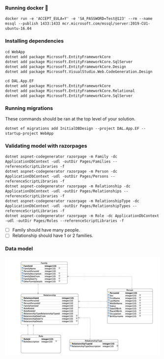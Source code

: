 ### Running docker 🐳

```
docker run -e 'ACCEPT_EULA=Y' -e 'SA_PASSWORD=Test@123' --rm --name mssql --publish 1433:1433 mcr.microsoft.com/mssql/server:2019-CU1-ubuntu-16.04
```

### Installing dependencies

```
cd WebApp
dotnet add package Microsoft.EntityFrameworkCore
dotnet add package Microsoft.EntityFrameworkCore.SqlServer
dotnet add package Microsoft.EntityFrameworkCore.Design
dotnet add package Microsoft.VisualStudio.Web.CodeGeneration.Design
```

```
cd DAL.App.EF
dotnet add package Microsoft.EntityFrameworkCore
dotnet add package Microsoft.EntityFrameworkCore.Relational
dotnet add package Microsoft.EntityFrameworkCore.SqlServer

```

### Running migrations
These commands should be ran at the top level of your solution.
```
dotnet ef migrations add InitialDBDesign --project DAL.App.EF --startup-project WebApp
```

### Validating model with razorpages
```
dotnet aspnet-codegenerator razorpage -m Family -dc ApplicationDbContext -udl -outDir Pages/Families --referenceScriptLibraries -f
dotnet aspnet-codegenerator razorpage -m Person -dc ApplicationDbContext -udl -outDir Pages/Persons --referenceScriptLibraries -f
dotnet aspnet-codegenerator razorpage -m Relationship -dc ApplicationDbContext -udl -outDir Pages/Relationships --referenceScriptLibraries -f
dotnet aspnet-codegenerator razorpage -m RelationshipType -dc ApplicationDbContext -udl -outDir Pages/RelationshipTypes --referenceScriptLibraries -f
dotnet aspnet-codegenerator razorpage -m Role -dc ApplicationDbContext -udl -outDir Pages/Roles --referenceScriptLibraries -f
```
- [ ] Family should have many people.
- [ ] Relationship should have 1 or 2 families.

### Data model

![Data Model](data_model.png)
